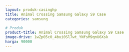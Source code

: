 ```yaml
---
layout: produk-casinghp
title: Animal Crossing Samsung Galaxy S9 Case
categories: samsung

# Produk
product-title: Animal Crossing Samsung Galaxy S9 Case
image-drive: 1wZp05c0_4bui0Sl7wt_YNfsM9qnU6Xsk
harga: 90000
---
```

